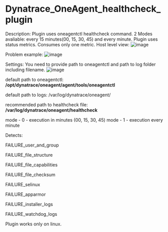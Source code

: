 # Dynatrace_OneAgent_healthcheck_plugin

Description:
Plugin uses oneagentctl healthcheck command.
2 Modes avaliable: every 15 minutes(00, 15, 30, 45) and every minute.
Plugin uses status metrics. Consumes only one metric. 
Host level view:
![image](https://github.com/43034r/Dynatrace_OneAgent_healthcheck_plugin/assets/91538748/ea5e4006-cb20-4db5-a844-e86c7e6470c4)

Problem example:
![image](https://github.com/43034r/Dynatrace_OneAgent_healthcheck_plugin/assets/91538748/530171e5-1188-4f33-93ec-a737e0cc2212)

Settings:
You need to provide path to oneagentctl and path to log folder including filename.
![image](https://github.com/43034r/Dynatrace_OneAgent_healthcheck_plugin/assets/91538748/25c95138-948b-46c2-afc4-ca15f051fb29)

default path to oneagentctl:
**/opt/dynatrace/oneagent/agent/tools/oneagentctl**

default path to logs: /var/log/dynatrace/oneagent/

recommended path to healthcheck file:
**/var/log/dynatrace/oneagent/healthcheck**

mode - 0 - execution in minutes (00, 15, 30, 45)
mode - 1 - execution every minute

Detects:

FAILURE_user_and_group

FAILURE_file_structure

FAILURE_file_capabilities

FAILURE_file_checksum

FAILURE_selinux

FAILURE_apparmor

FAILURE_installer_logs

FAILURE_watchdog_logs

Plugin works only on linux.


